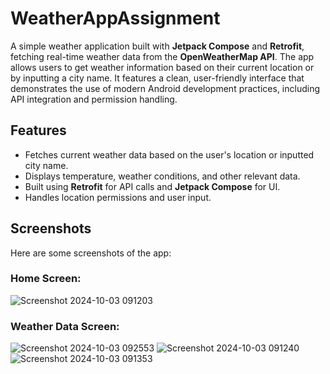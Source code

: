 # WeatherAppAssignment

A simple weather application built with **Jetpack Compose** and **Retrofit**, fetching real-time weather data from the **OpenWeatherMap API**. The app allows users to get weather information based on their current location or by inputting a city name. It features a clean, user-friendly interface that demonstrates the use of modern Android development practices, including API integration and permission handling.

## Features
- Fetches current weather data based on the user's location or inputted city name.
- Displays temperature, weather conditions, and other relevant data.
- Built using **Retrofit** for API calls and **Jetpack Compose** for UI.
- Handles location permissions and user input.

## Screenshots
Here are some screenshots of the app:

### Home Screen:
![Screenshot 2024-10-03 091203](https://github.com/user-attachments/assets/8e3e2aec-816d-40bf-8913-cf390417e13b)

### Weather Data Screen:
![Screenshot 2024-10-03 092553](https://github.com/user-attachments/assets/0d204fdd-dd1a-47d0-8d5a-4b35e7d75a6c)
![Screenshot 2024-10-03 091240](https://github.com/user-attachments/assets/bc9a9ef0-6b5d-4597-970e-02df08737987)
![Screenshot 2024-10-03 091353](https://github.com/user-attachments/assets/7ab2006a-bf89-4da8-a03d-9e897d9b110e)
